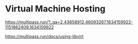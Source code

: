 # Virtual Machine Hosting


https://multipass.run/?_ga=2.43658912.46093267.1634159922-1151862409.1634159922

https://multipass.run/docs/using-libvirt

